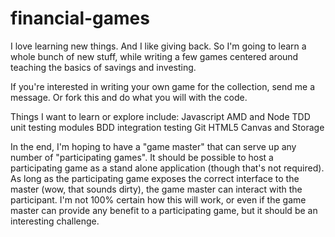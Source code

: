 financial-games
===============

I love learning new things. And I like giving back. 
So I'm going to learn a whole bunch of new stuff, 
while writing a few games centered around teaching
the basics of savings and investing. 

If you're interested in writing your own game for the
collection, send me a message. Or fork this and do what
you will with the code.

Things I want to learn or explore include:
Javascript AMD and Node
TDD unit testing modules
BDD integration testing 
Git
HTML5 Canvas and Storage

In the end, I'm hoping to have a "game master" that
can serve up any number of "participating games".
It should be possible to host a participating game as
a stand alone application (though that's not required). 
As long as the participating game exposes the correct 
interface to the master (wow, that sounds dirty), the 
game master can interact with the participant. I'm not 
100% certain how this will work, or even if the game 
master can provide any benefit to a participating
game, but it should be an interesting challenge.
